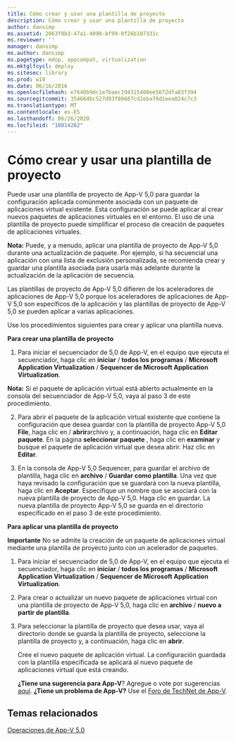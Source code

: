 ```yaml
---
title: Cómo crear y usar una plantilla de proyecto
description: Cómo crear y usar una plantilla de proyecto
author: dansimp
ms.assetid: 2063f0b3-47a1-4090-bf99-0f26b107331c
ms.reviewer: ''
manager: dansimp
ms.author: dansimp
ms.pagetype: mdop, appcompat, virtualization
ms.mktglfcycl: deploy
ms.sitesec: library
ms.prod: w10
ms.date: 06/16/2016
ms.openlocfilehash: e7640b9dc1e7baec194315400ee5672dfa83f394
ms.sourcegitcommit: 354664bc527d93f80687cd2eba70d1eea024c7c3
ms.translationtype: MT
ms.contentlocale: es-ES
ms.lasthandoff: 06/26/2020
ms.locfileid: "10814262"
---
```

# Cómo crear y usar una plantilla de proyecto


Puede usar una plantilla de proyecto de App-V 5,0 para guardar la configuración aplicada comúnmente asociada con un paquete de aplicaciones virtual existente. Esta configuración se puede aplicar al crear nuevos paquetes de aplicaciones virtuales en el entorno. El uso de una plantilla de proyecto puede simplificar el proceso de creación de paquetes de aplicaciones virtuales.

**Nota:**  Puede, y a menudo, aplicar una plantilla de proyecto de App-V 5,0 durante una actualización de paquete. Por ejemplo, si ha secuencial una aplicación con una lista de exclusión personalizada, se recomienda crear y guardar una plantilla asociada para usarla más adelante durante la actualización de la aplicación de secuencia.

Las plantillas de proyecto de App-V 5,0 difieren de los aceleradores de aplicaciones de App-V 5,0 porque los aceleradores de aplicaciones de App-V 5,0 son específicos de la aplicación y las plantillas de proyecto de App-V 5,0 se pueden aplicar a varias aplicaciones.

Use los procedimientos siguientes para crear y aplicar una plantilla nueva.

**Para crear una plantilla de proyecto**

1.  Para iniciar el secuenciador de 5,0 de App-V, en el equipo que ejecuta el secuenciador, haga clic en **iniciar**  /  **todos los programas**  /  **Microsoft Application Virtualization**  /  **Sequencer de Microsoft Application Virtualization**.

**Nota:**  Si el paquete de aplicación virtual está abierto actualmente en la consola del secuenciador de App-V 5,0, vaya al paso 3 de este procedimiento.

2. Para abrir el paquete de la aplicación virtual existente que contiene la configuración que desea guardar con la plantilla de proyecto App-V 5,0 **File**, haga clic en  /  **abrir**archivo y, a continuación, haga clic en **Editar paquete**. En la página **seleccionar paquete** , haga clic en **examinar** y busque el paquete de aplicación virtual que desea abrir. Haz clic en **Editar**.

3. En la consola de App-V 5,0 Sequencer, para guardar el archivo de plantilla, haga clic en **archivo**  /  **Guardar como plantilla**. Una vez que haya revisado la configuración que se guardará con la nueva plantilla, haga clic en **Aceptar**. Especifique un nombre que se asociará con la nueva plantilla de proyecto de App-V 5,0. Haga clic en guardar.
   La nueva plantilla de proyecto App-V 5,0 se guarda en el directorio especificado en el paso 3 de este procedimiento.

**Para aplicar una plantilla de proyecto**

**Importante**  No se admite la creación de un paquete de aplicaciones virtual mediante una plantilla de proyecto junto con un acelerador de paquetes.

1.  Para iniciar el secuenciador de 5,0 de App-V, en el equipo que ejecuta el secuenciador, haga clic en **iniciar**  /  **todos los programas**  /  **Microsoft Application Virtualization**  /  **Sequencer de Microsoft Application Virtualization**.

2.  Para crear o actualizar un nuevo paquete de aplicaciones virtual con una plantilla de proyecto de App-V 5,0, haga clic en **archivo**  /  **nuevo a partir de plantilla**.

3.  Para seleccionar la plantilla de proyecto que desea usar, vaya al directorio donde se guarda la plantilla de proyecto, seleccione la plantilla de proyecto y, a continuación, haga clic en **abrir**.

    Cree el nuevo paquete de aplicación virtual. La configuración guardada con la plantilla especificada se aplicará al nuevo paquete de aplicaciones virtual que está creando.

    **¿Tiene una sugerencia para App-V**? Agregue o vote por sugerencias [aquí](http://appv.uservoice.com/forums/280448-microsoft-application-virtualization). **¿Tiene un problema de App-V?** Use el [Foro de TechNet de App-V](https://social.technet.microsoft.com/Forums/home?forum=mdopappv).

## Temas relacionados


[Operaciones de App-V 5.0](operations-for-app-v-50.md)









